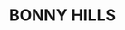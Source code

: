 ---
lastmod: '2025-04-06T06:05:20+00:00'
latitude: -31.583037
layout: suburb
longitude: 152.820899
postcode: '2445'
state: NSW
title: BONNY HILLS
url: /nsw/bonny-hills/
---